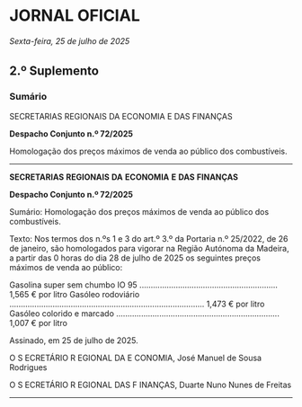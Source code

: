 # JORNAL OFICIAL

###### Sexta-feira, 25 de julho de 2025

## **2.º Suplemento**

### **Sumário**

SECRETARIAS REGIONAIS DA ECONOMIA E DAS FINANÇAS

**Despacho Conjunto n.º 72/2025**

Homologação dos preços máximos de venda ao público dos combustíveis.




---

**SECRETARIAS** **REGIONAIS** **DA** **ECONOMIA** **E** **DAS** **FINANÇAS**


**Despacho Conjunto n.º 72/2025**


Sumário:
Homologação dos preços máximos de venda ao público dos combustíveis.

Texto:
Nos termos dos n.ºs 1 e 3 do art.º 3.º da Portaria n.º 25/2022, de 26 de janeiro, são homologados para vigorar na Região
Autónoma da Madeira, a partir das 0 horas do dia 28 de julho de 2025 os seguintes preços máximos de venda ao público:


Gasolina super sem chumbo IO 95 ............................................................. 1,565 € por litro
Gasóleo rodoviário ...................................................................................... 1,473 € por litro
Gasóleo colorido e marcado ........................................................................ 1,007 € por litro

Assinado, em 25 de julho de 2025.

O S ECRETÁRIO R EGIONAL DA E CONOMIA, José Manuel de Sousa Rodrigues

O S ECRETÁRIO R EGIONAL DAS F INANÇAS, Duarte Nuno Nunes de Freitas




---
